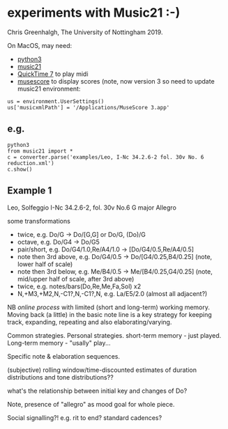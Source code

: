 # experiments with Music21 :-)

Chris Greenhalgh, The University of Nottingham 2019.

On MacOS, may need:
- [python3](https://www.python.org/downloads/release/python-373/)
- [music21](http://web.mit.edu/music21/doc/usersGuide/usersGuide_01_installing.html) 
- [QuickTime 7](https://support.apple.com/kb/dl923?locale=en_US) to play midi
- [musescore](https://musescore.org/en/download) to display scores (note, now version 3 so need to update music21 environment:
```
us = environment.UserSettings()
us['musicxmlPath'] = '/Applications/MuseScore 3.app'
```

## e.g.

```
python3
from music21 import *
c = converter.parse('examples/Leo, I-Nc 34.2.6-2 fol. 30v No. 6 reduction.xml')
c.show()
```

## Example 1

Leo, Solfeggio I-Nc 34.2.6-2, fol. 30v No.6 G major Allegro

some transformations
- twice, e.g. Do/G -> Do/[G,G] or Do/G, (Do)/G
- octave, e.g. Do/G4 -> Do/G5
- pair/short, e.g. Do/G4/1.0,Re/A4/1.0 -> [Do/G4/0.5,Re/A4/0.5]
- note then 3rd above, e.g. Do/G4/0.5 -> Do/[G4/0.25,B4/0.25] (note, lower half of scale)
- note then 3rd below, e.g. Me/B4/0.5 -> Me/[B4/0.25,G4/0.25] (note, mid/upper half of scale, after 3rd above)
- twice, e.g. notes/bars(Do,Re,Me,Fa,Sol) x2
- N,+M3,+M2,N,-C1?,N,-C1?,N, e.g. La/E5/2.0 (almost all adjacent?)

NB *online process* with limited (short and long-term) working memory. 
Moving back (a little) in the basic note line is a key strategy for 
keeping track, expanding, repeating and also elaborating/varying. 

Common strategies. Personal strategies. short-term memory - just played.
Long-term memory - "usally" play...

Specific note & elaboration sequences.

(subjective) rolling window/time-discounted estimates of duration distributions
and tone distributions??

what's the relationship between initial key and changes of Do?

Note, presence of "allegro" as mood goal for whole piece.

Social signalling?! e.g. rit to end? standard cadences?